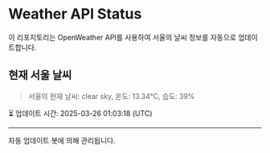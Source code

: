 
# Weather API Status

이 리포지토리는 OpenWeather API를 사용하여 서울의 날씨 정보를 자동으로 업데이트합니다.

## 현재 서울 날씨
> 서울의 현재 날씨: clear sky, 온도: 13.34°C, 습도: 39%

⏳ 업데이트 시간: 2025-03-26 01:03:18 (UTC)

---
자동 업데이트 봇에 의해 관리됩니다.
